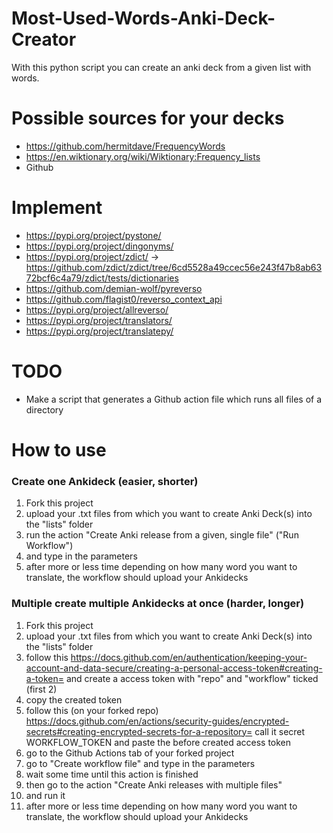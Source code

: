 # Most-Used-Words-Anki-Deck-Creator
With this python script you can create an anki deck from a given list with words.

# Possible sources for your decks
- https://github.com/hermitdave/FrequencyWords
- https://en.wiktionary.org/wiki/Wiktionary:Frequency_lists
- Github

# Implement
- https://pypi.org/project/pystone/
- https://pypi.org/project/dingonyms/
- https://pypi.org/project/zdict/ -> https://github.com/zdict/zdict/tree/6cd5528a49ccec56e243f47b8ab6372bcf6c4a79/zdict/tests/dictionaries
- https://github.com/demian-wolf/pyreverso
- https://github.com/flagist0/reverso_context_api
- https://pypi.org/project/allreverso/
- https://pypi.org/project/translators/
- https://pypi.org/project/translatepy/

# TODO
- Make a script that generates a Github action file which runs all files of a directory 

# How to use
<h3>Create one Ankideck (easier, shorter)</h3>

1. Fork this project
2. upload your .txt files from which you want to create Anki Deck(s) into the "lists" folder
3. run the action "Create Anki release from a given, single file" ("Run Workflow")
4. and type in the parameters 
5. after more or less time depending on how many word you want to translate, the workflow should upload your Ankidecks



<h3>Multiple create multiple Ankidecks at once (harder, longer)</h3>

1. Fork this project
2. upload your .txt files from which you want to create Anki Deck(s) into the "lists" folder
3. follow this 
https://docs.github.com/en/authentication/keeping-your-account-and-data-secure/creating-a-personal-access-token#creating-a-token=
and create a access token with "repo" and "workflow" ticked (first 2)
4. copy the created token
5. follow this (on your forked repo)
https://docs.github.com/en/actions/security-guides/encrypted-secrets#creating-encrypted-secrets-for-a-repository=
call it secret WORKFLOW_TOKEN and paste the before created access token 
6. go to the Github Actions tab of your forked project
7. go to "Create workflow file" and type in the parameters
8. wait some time until this action is finished
9. then go to the action "Create Anki releases with multiple files"
10. and run it
11. after more or less time depending on how many word you want to translate, the workflow should upload your Ankidecks

